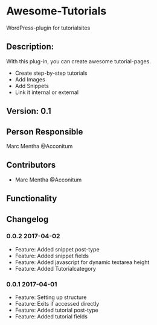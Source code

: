 # Awesome-Tutorials

WordPress-plugin for tutorialsites

## Description:

With this plug-in, you can create awesome tutorial-pages.
* Create step-by-step tutorials
* Add Images
* Add Snippets
* Link it internal or external

## Version: 0.1

## Person Responsible

Marc Mentha @Acconitum

## Contributors

* Marc Mentha @Acconitum

## Functionality

## Changelog

### 0.0.2 2017-04-02

* Feature: Added snippet post-type
* Feature: Added snippet fields
* Feature: Added javascript for dynamic textarea height
* Feature: Added Tutorialcategory


### 0.0.1 2017-04-01

* Feature: Setting up structure
* Feature: Exits if accessed directly
* Feature: Added tutorial post-type
* Feature: Added tutorial fields
